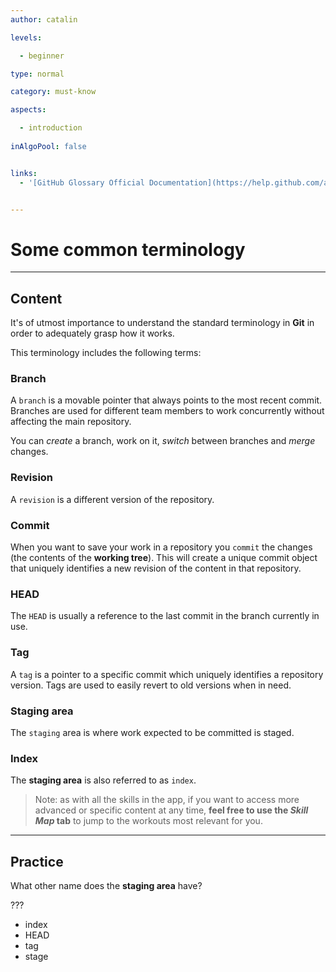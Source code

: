 ```yaml
---
author: catalin

levels:

  - beginner

type: normal

category: must-know

aspects:

  - introduction
  
inAlgoPool: false


links:
  - '[GitHub Glossary Official Documentation](https://help.github.com/articles/github-glossary/){website}'


---
```


# Some common terminology

---
## Content

It's of utmost importance to understand the standard terminology in **Git** in order to adequately grasp how it works.

This terminology includes the following terms:

### Branch
A `branch` is a movable pointer that always points to the most recent commit. Branches are used for different team members to work concurrently without affecting the main repository.

You can *create* a branch, work on it, *switch* between branches and *merge* changes.

### Revision

A `revision` is a different version of the repository.
### Commit

When you want to save your work in a repository you `commit` the changes (the contents of the **working tree**). This will create a unique commit object that uniquely identifies a new revision of the content in that repository.

### HEAD

The `HEAD` is usually a reference to the last commit in the branch currently in use.


### Tag

A `tag` is a pointer to a specific commit which uniquely identifies a repository version. Tags are used to easily revert to old versions when in need.

### Staging area

The `staging` area is where work expected to be committed is staged.
### Index

The **staging area** is also referred to as `index`.

> Note: as with all the skills in the app, if you want to access more advanced or specific content at any time, **feel free to use the *Skill Map* tab** to jump to the workouts most relevant for you.

---
## Practice

What other name does the **staging area** have?

???


* index
* HEAD
* tag
* stage

 
